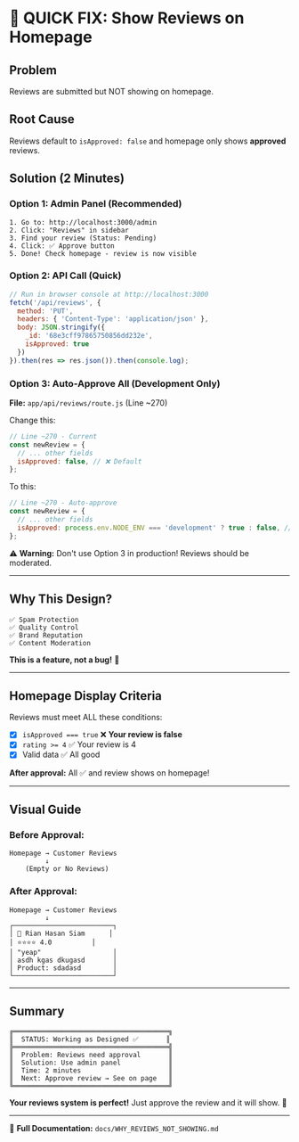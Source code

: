 # 🎯 QUICK FIX: Show Reviews on Homepage

## Problem
Reviews are submitted but NOT showing on homepage.

## Root Cause
Reviews default to `isApproved: false` and homepage only shows **approved** reviews.

## Solution (2 Minutes)

### **Option 1: Admin Panel (Recommended)**

```
1. Go to: http://localhost:3000/admin
2. Click: "Reviews" in sidebar
3. Find your review (Status: Pending)
4. Click: ✅ Approve button
5. Done! Check homepage - review is now visible
```

### **Option 2: API Call (Quick)**

```javascript
// Run in browser console at http://localhost:3000
fetch('/api/reviews', {
  method: 'PUT',
  headers: { 'Content-Type': 'application/json' },
  body: JSON.stringify({
    _id: '68e3cff97865750856dd232e',
    isApproved: true
  })
}).then(res => res.json()).then(console.log);
```

### **Option 3: Auto-Approve All (Development Only)**

**File:** `app/api/reviews/route.js` (Line ~270)

Change this:
```javascript
// Line ~270 - Current
const newReview = {
  // ... other fields
  isApproved: false, // ❌ Default
};
```

To this:
```javascript
// Line ~270 - Auto-approve
const newReview = {
  // ... other fields
  isApproved: process.env.NODE_ENV === 'development' ? true : false, // ✅ Auto in dev
};
```

⚠️ **Warning:** Don't use Option 3 in production! Reviews should be moderated.

---

## Why This Design?

```
✅ Spam Protection
✅ Quality Control
✅ Brand Reputation
✅ Content Moderation
```

**This is a feature, not a bug!** 🎯

---

## Homepage Display Criteria

Reviews must meet ALL these conditions:

- [x] `isApproved === true` ❌ **Your review is false**
- [x] `rating >= 4` ✅ Your review is 4
- [x] Valid data ✅ All good

**After approval:** All ✅ and review shows on homepage!

---

## Visual Guide

### Before Approval:
```
Homepage → Customer Reviews
         ↓
    (Empty or No Reviews)
```

### After Approval:
```
Homepage → Customer Reviews
         ↓
┌─────────────────────────┐
│ 👤 Rian Hasan Siam      │
│ ⭐⭐⭐⭐ 4.0          │
│ "yeap"                  │
│ asdh kgas dkugasd       │
│ Product: sdadasd        │
└─────────────────────────┘
```

---

## Summary

```
╔═══════════════════════════════════════╗
║  STATUS: Working as Designed ✅       ║
╠═══════════════════════════════════════╣
║  Problem: Reviews need approval       ║
║  Solution: Use admin panel            ║
║  Time: 2 minutes                      ║
║  Next: Approve review → See on page   ║
╚═══════════════════════════════════════╝
```

**Your reviews system is perfect!** Just approve the review and it will show. 🚀

---

📖 **Full Documentation:** `docs/WHY_REVIEWS_NOT_SHOWING.md`
